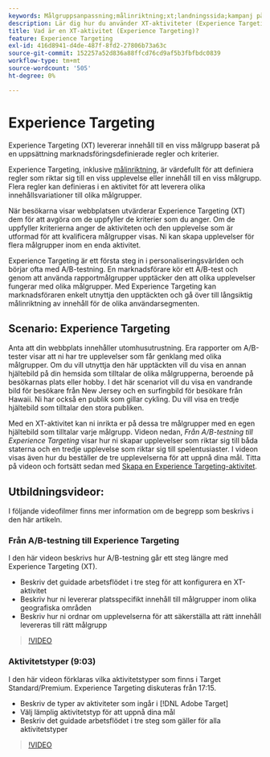 ```yaml
---
keywords: Målgruppsanpassning;målinriktning;xt;landningssida;kampanj på landningssidan
description: Lär dig hur du använder XT-aktiviteter (Experience Targeting) i Adobe [!DNL Target] för att leverera innehåll till en viss målgrupp baserat på en uppsättning marknadsföringsdefinierade regler och kriterier.
title: Vad är en XT-aktivitet (Experience Targeting)?
feature: Experience Targeting
exl-id: 416d8941-d4de-487f-8fd2-27806b73a63c
source-git-commit: 152257a52d836a88ffcd76cd9af5b3fbfbdc0839
workflow-type: tm+mt
source-wordcount: '505'
ht-degree: 0%

---
```


# Experience Targeting

Experience Targeting (XT) levererar innehåll till en viss målgrupp baserat på en uppsättning marknadsföringsdefinierade regler och kriterier.

Experience Targeting, inklusive [målinriktning](/help/main/c-target/c-audiences/c-target-rules/geo.md), är värdefullt för att definiera regler som riktar sig till en viss upplevelse eller innehåll till en viss målgrupp. Flera regler kan definieras i en aktivitet för att leverera olika innehållsvariationer till olika målgrupper.

När besökarna visar webbplatsen utvärderar Experience Targeting (XT) dem för att avgöra om de uppfyller de kriterier som du anger. Om de uppfyller kriterierna anger de aktiviteten och den upplevelse som är utformad för att kvalificera målgrupper visas. Ni kan skapa upplevelser för flera målgrupper inom en enda aktivitet.

Experience Targeting är ett första steg in i personaliseringsvärlden och börjar ofta med A/B-testning. En marknadsförare kör ett A/B-test och genom att använda rapportmålgrupper upptäcker den att olika upplevelser fungerar med olika målgrupper. Med Experience Targeting kan marknadsföraren enkelt utnyttja den upptäckten och gå över till långsiktig målinriktning av innehåll för de olika användarsegmenten.

## Scenario: Experience Targeting

Anta att din webbplats innehåller utomhusutrustning. Era rapporter om A/B-tester visar att ni har tre upplevelser som får genklang med olika målgrupper. Om du vill utnyttja den här upptäckten vill du visa en annan hjältebild på din hemsida som tilltalar de olika målgrupperna, beroende på besökarnas plats eller hobby. I det här scenariot vill du visa en vandrande bild för besökare från New Jersey och en surfingbild för besökare från Hawaii. Ni har också en publik som gillar cykling. Du vill visa en tredje hjältebild som tilltalar den stora publiken.

Med en XT-aktivitet kan ni inrikta er på dessa tre målgrupper med en egen hjältebild som tilltalar varje målgrupp. Videon nedan, *Från A/B-testning till Experience Targeting* visar hur ni skapar upplevelser som riktar sig till båda staterna och en tredje upplevelse som riktar sig till spelentusiaster. I videon visas även hur du beställer de tre upplevelserna för att uppnå dina mål. Titta på videon och fortsätt sedan med [Skapa en Experience Targeting-aktivitet](/help/main/c-activities/t-experience-target/t-xt-create/xt-create.md).

## Utbildningsvideor:

I följande videofilmer finns mer information om de begrepp som beskrivs i den här artikeln.

### Från A/B-testning till Experience Targeting

I den här videon beskrivs hur A/B-testning går ett steg längre med Experience Targeting (XT).

* Beskriv det guidade arbetsflödet i tre steg för att konfigurera en XT-aktivitet
* Beskriv hur ni levererar platsspecifikt innehåll till målgrupper inom olika geografiska områden
* Beskriv hur ni ordnar om upplevelserna för att säkerställa att rätt innehåll levereras till rätt målgrupp

>[!VIDEO](https://video.tv.adobe.com/v/22418/)

### Aktivitetstyper (9:03)

I den här videon förklaras vilka aktivitetstyper som finns i Target Standard/Premium. Experience Targeting diskuteras från 17:15.

* Beskriv de typer av aktiviteter som ingår i [!DNL Adobe Target]
* Välj lämplig aktivitetstyp för att uppnå dina mål
* Beskriv det guidade arbetsflödet i tre steg som gäller för alla aktivitetstyper

>[!VIDEO](https://video.tv.adobe.com/v/17386)
